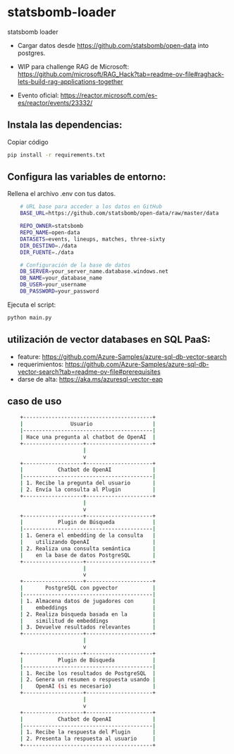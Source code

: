 # statsbomb-loader
statsbomb loader

- Cargar datos desde https://github.com/statsbomb/open-data into postgres.

- WIP para challenge RAG de Microsoft:
https://github.com/microsoft/RAG_Hack?tab=readme-ov-file#raghack-lets-build-rag-applications-together

- Evento oficial: https://reactor.microsoft.com/es-es/reactor/events/23332/


## Instala las dependencias:

Copiar código
```bash
pip install -r requirements.txt
```

## Configura las variables de entorno:

Rellena el archivo .env con tus datos.

```bash
    # URL base para acceder a los datos en GitHub
    BASE_URL=https://github.com/statsbomb/open-data/raw/master/data

    REPO_OWNER=statsbomb
    REPO_NAME=open-data
    DATASETS=events, lineups, matches, three-sixty
    DIR_DESTINO=./data
    DIR_FUENTE=./data

    # Configuración de la base de datos
    DB_SERVER=your_server_name.database.windows.net
    DB_NAME=your_database_name
    DB_USER=your_username
    DB_PASSWORD=your_password
```

Ejecuta el script:

```bash
python main.py
```


## utilización de vector databases en SQL PaaS:

- feature: https://github.com/Azure-Samples/azure-sql-db-vector-search
- requerimientos: https://github.com/Azure-Samples/azure-sql-db-vector-search?tab=readme-ov-file#prerequisites
- darse de alta: https://aka.ms/azuresql-vector-eap


## caso de uso

```bash
    +-----------------------------------------+
    |               Usuario                   |
    |-----------------------------------------|
    | Hace una pregunta al chatbot de OpenAI  |
    +-------------------+---------------------+
                        |
                        v
    +-------------------+---------------------+
    |           Chatbot de OpenAI             |
    |-----------------------------------------|
    | 1. Recibe la pregunta del usuario       |
    | 2. Envía la consulta al Plugin          |
    +-------------------+---------------------+
                        |
                        v
    +-------------------+---------------------+
    |           Plugin de Búsqueda            |
    |-----------------------------------------|
    | 1. Genera el embedding de la consulta   |
    |    utilizando OpenAI                    |
    | 2. Realiza una consulta semántica       |
    |    en la base de datos PostgreSQL       |
    +-------------------+---------------------+
                        |
                        v
    +-------------------+---------------------+
    |       PostgreSQL con pgvector           |
    |-----------------------------------------|
    | 1. Almacena datos de jugadores con      |
    |    embeddings                           |
    | 2. Realiza búsqueda basada en la        |
    |    similitud de embeddings              |
    | 3. Devuelve resultados relevantes       |
    +-------------------+---------------------+
                        |
                        v
    +-------------------+---------------------+
    |           Plugin de Búsqueda            |
    |-----------------------------------------|
    | 1. Recibe los resultados de PostgreSQL  |
    | 2. Genera un resumen o respuesta usando |
    |    OpenAI (si es necesario)             |
    +-------------------+---------------------+
                        |
                        v
    +-------------------+---------------------+
    |           Chatbot de OpenAI             |
    |-----------------------------------------|
    | 1. Recibe la respuesta del Plugin       |
    | 2. Presenta la respuesta al usuario     |
    +-----------------------------------------+

```
